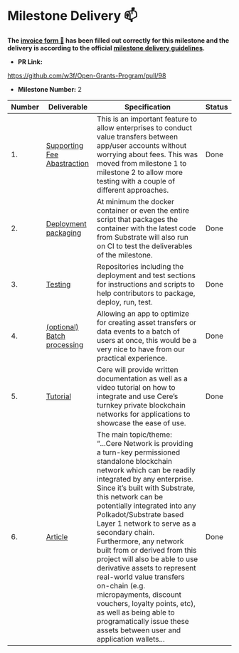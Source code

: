 # Milestone Delivery :mailbox:

**The [invoice form :pencil:](https://forms.gle/8Wx7nxtq8fKrsuEz8) has been filled out correctly for this milestone and the delivery is according to the official [milestone delivery guidelines](https://github.com/w3f/General-Grants-Program/blob/master/grants/milestone-deliverables-guidelines.md).**

- **PR Link:**

https://github.com/w3f/Open-Grants-Program/pull/98

- **Milestone Number:** 2

| Number | Deliverable                                                                                                                                                          | Specification                                                                                                                                                                                                                                                                                                                                                                                                                                                                                                                                                                                                                                            | Status |
| ------ | -------------------------------------------------------------------------------------------------------------------------------------------------------------------- | -------------------------------------------------------------------------------------------------------------------------------------------------------------------------------------------------------------------------------------------------------------------------------------------------------------------------------------------------------------------------------------------------------------------------------------------------------------------------------------------------------------------------------------------------------------------------------------------------------------------------------------------------------- | ------ |
| 1.     | [Supporting Fee Abastraction](https://github.com/Cerebellum-Network/private-standalone-network-node/blob/dev/docs/fee_abstraction.md)                                | This is an important feature to allow enterprises to conduct value transfers between app/user accounts without worrying about fees. This was moved from milestone 1 to milestone 2 to allow more testing with a couple of different approaches.                                                                                                                                                                                                                                                                                                                                                                                                          | Done   |
| 2.     | [Deployment packaging](https://github.com/Cerebellum-Network/private-standalone-network-node/blob/dev/docs/deployment.md)                                            | At minimum the docker container or even the entire script that packages the container with the latest code from Substrate will also run on CI to test the deliverables of the milestone.                                                                                                                                                                                                                                                                                                                                                                                                                                                                 | Done   |
| 3.     | [Testing](https://github.com/Cerebellum-Network/private-standalone-network-node/blob/dev/docs/tests.md)                                                              | Repositories including the deployment and test sections for instructions and scripts to help contributors to package, deploy, run, test.                                                                                                                                                                                                                                                                                                                                                                                                                                                                                                                 | Done   |
| 4.     | [(optional) Batch processing](https://github.com/Cerebellum-Network/private-standalone-network-node/blob/dev/docs/batch_processing.md)                               | Allowing an app to optimize for creating asset transfers or data events to a batch of users at once, this would be a very nice to have from our practical experience.                                                                                                                                                                                                                                                                                                                                                                                                                                                                                    | Done   |
| 5.     | [Tutorial](https://github.com/Cerebellum-Network/private-standalone-network-node/blob/dev/docs/tutorial.md)                                                          | Cere will provide written documentation as well as a video tutorial on how to integrate and use Cere’s turnkey private blockchain networks for applications to showcase the ease of use.                                                                                                                                                                                                                                                                                                                                                                                                                                                                 | Done   |
| 6.     | [Article](https://cere-network.medium.com/cere-completes-featured-packed-private-blockchain-network-grant-to-web3-foundation-e457fef44912?postPublishedType=initial) | The main topic/theme: “...Cere Network is providing a turn-key permissioned standalone blockchain network which can be readily integrated by any enterprise. Since it’s built with Substrate, this network can be potentially integrated into any Polkadot/Substrate based Layer 1 network to serve as a secondary chain. Furthermore, any network built from or derived from this project will also be able to use derivative assets to represent real-world value transfers on-chain (e.g. micropayments, discount vouchers, loyalty points, etc), as well as being able to programatically issue these assets between user and application wallets... | Done   |
